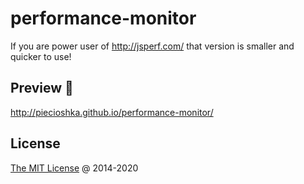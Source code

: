 # performance-monitor

If you are power user of <http://jsperf.com/> that version is smaller and quicker to use!

## Preview 🎉

<http://piecioshka.github.io/performance-monitor/>

## License

[The MIT License](https://piecioshka.mit-license.org) @ 2014-2020
